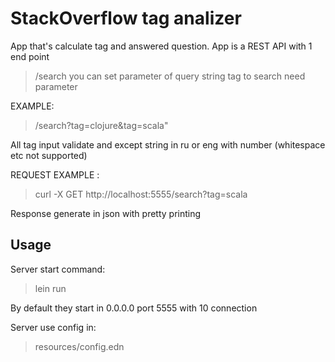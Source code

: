 # StackOverflow tag analizer

App that's calculate tag and answered question. App is a REST API with 1 end point
> /search
you can set parameter of query string tag to search need parameter

EXAMPLE:

> /search?tag=clojure&tag=scala"

All tag input validate and except string in ru or eng with number (whitespace etc not supported)

REQUEST EXAMPLE : 
>  curl -X GET http://localhost:5555/search?tag=scala 

Response generate in json with pretty printing

## Usage

Server start command:

> lein run

By default they start in 0.0.0.0 port 5555 with 10 connection

Server use config in:

> resources/config.edn